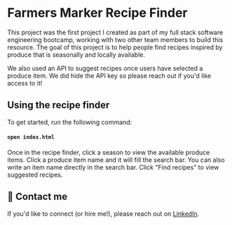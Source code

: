 # Farmers Marker Recipe Finder

This project was the first project I created as part of my full stack software engineering bootcamp, working with two other team members to build this resource. The goal of this project is to help people find recipes inspired by produce that is seasonally and locally available.

We also used an API to suggest recipes once users have selected a produce item. We did hide the API key so please reach out if you'd like access to it!


## Using the recipe finder

To get started, run the following command:
#### `open index.html`

Once in the recipe finder, click a season to view the available produce items. Click a produce item name and it will fill the search bar. You can also write an item name directly in the search bar. Click "Find recipes" to view suggested recipes.

## 🤙 Contact me
If you'd like to connect (or hire me!), please reach out on [LinkedIn](https://www.linkedin.com/in/samanthajavery/).

